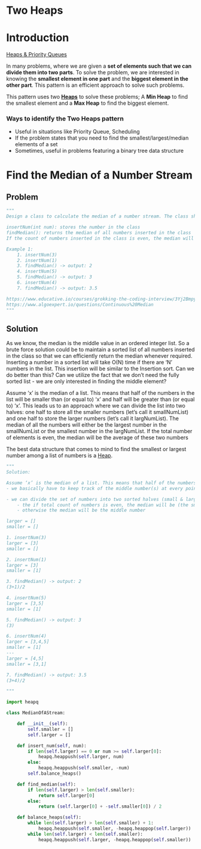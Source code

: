 # Two Heaps

# Introduction

[Heaps & Priority Queues](../../Heaps%20&%20Priority%20Queues%20bb4a8de1dbe54089854d8d03c833126c.md)

In many problems, where we are given a **set of elements such that we can divide them into two parts**. To solve the problem, we are interested in knowing the **smallest element in one part** and the **biggest element in the other part**. This pattern is an efficient approach to solve such problems.

This pattern uses two **[Heaps](../../Heaps%20&%20Priority%20Queues%20bb4a8de1dbe54089854d8d03c833126c.md)** to solve these problems; A **Min Heap** to find the smallest element and a **Max Heap** to find the biggest element.

### Ways to identify the Two Heaps pattern

- Useful in situations like Priority Queue, Scheduling
- If the problem states that you need to find the smallest/largest/median elements of a set
- Sometimes, useful in problems featuring a binary tree data structure

# Find the Median of a Number Stream

## Problem

```python
""" 
Design a class to calculate the median of a number stream. The class should have the following two methods:

insertNum(int num): stores the number in the class
findMedian(): returns the median of all numbers inserted in the class
If the count of numbers inserted in the class is even, the median will be the average of the middle two numbers.

Example 1:
    1. insertNum(3)
    2. insertNum(1)
    3. findMedian() -> output: 2
    4. insertNum(5)
    5. findMedian() -> output: 3
    6. insertNum(4)
    7. findMedian() -> output: 3.5

https://www.educative.io/courses/grokking-the-coding-interview/3Yj2BmpyEy4
https://www.algoexpert.io/questions/Continuous%20Median
"""
```

## Solution

As we know, the median is the middle value in an ordered integer list. So a brute force solution could be to maintain a sorted list of all numbers inserted in the class so that we can efficiently return the median whenever required. Inserting a number in a sorted list will take O(N) time if there are ‘N’ numbers in the list. This insertion will be similar to the Insertion sort. Can we do better than this? Can we utilize the fact that we don’t need the fully sorted list - we are only interested in finding the middle element?

Assume ‘x’ is the median of a list. This means that half of the numbers in the list will be smaller than (or equal to) ‘x’ and half will be greater than (or equal to) ‘x’. This leads us to an approach where we can divide the list into two halves: one half to store all the smaller numbers (let’s call it smallNumList) and one half to store the larger numbers (let’s call it largNumList). The median of all the numbers will either be the largest number in the smallNumList or the smallest number in the largNumList. If the total number of elements is even, the median will be the average of these two numbers

The best data structure that comes to mind to find the smallest or largest number among a list of numbers is a [Heap](../../Heaps%20&%20Priority%20Queues%20bb4a8de1dbe54089854d8d03c833126c.md).

```python
"""
Solution:

Assume ‘x’ is the median of a list. This means that half of the numbers in the list will be smaller than (or equal to) ‘x’ and half will be greater than (or equal to) ‘x’.
- we basically have to keep track of the middle number(s) at every point

- we can divide the set of numbers into two sorted halves (small & large numbers)
    - the if total count of numbers is even, the median will be (the smallest large number + largest small number) / 2
    - otherwise the median will be the middle number

larger = []
smaller = []

1. insertNum(3)
larger = [3]
smaller = []

2. insertNum(1)
larger = [3]
smaller = [1]

3. findMedian() -> output: 2
(3+1)/2

4. insertNum(5)
larger = [3,5]
smaller = [1]

5. findMedian() -> output: 3
(3)

6. insertNum(4)
larger = [3,4,5]
smaller = [1]
---
larger = [4,5]
smaller = [3,1]

7. findMedian() -> output: 3.5
(3+4)/2

"""

import heapq

class MedianOfAStream:

    def __init__(self):
        self.smaller = []
        self.larger = []

    def insert_num(self, num):
        if len(self.larger) == 0 or num >= self.larger[0]:
            heapq.heappush(self.larger, num)
        else:
            heapq.heappush(self.smaller, -num)
        self.balance_heaps()

    def find_median(self):
        if len(self.larger) > len(self.smaller):
            return self.larger[0]
        else:
            return (self.larger[0] + -self.smaller[0]) / 2

    def balance_heaps(self):
        while len(self.larger) > len(self.smaller) + 1:
            heapq.heappush(self.smaller, -heapq.heappop(self.larger))
        while len(self.larger) < len(self.smaller):
            heapq.heappush(self.larger, -heapq.heappop(self.smaller))
```